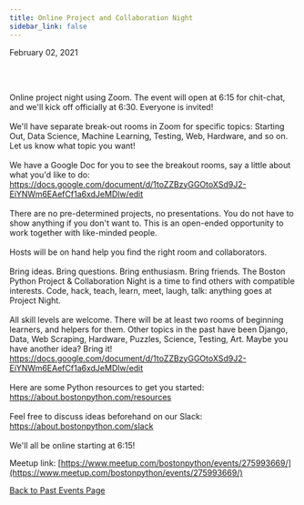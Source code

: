 ```yaml
---
title: Online Project and Collaboration Night
sidebar_link: false
---
```


February 02, 2021



<p><br/><br/></p>

<p>Online project night using Zoom. The event will open at 6:15 for chit-chat, and we'll kick off officially at 6:30. Everyone is invited!<br/><br/>We'll have separate break-out rooms in Zoom for specific topics: Starting Out, Data Science, Machine Learning, Testing, Web, Hardware, and so on. Let us know what topic you want!<br/><br/>We have a Google Doc for you to see the breakout rooms, say a little about what you'd like to do: <a class="link" href="https://docs.google.com/document/d/1toZZBzyGGOtoXSd9J2-EiYNWm6EAefCf1a6xdJeMDlw/edit" rel="nofollow ugc" target="_blank" title="https://docs.google.com/document/d/1toZZBzyGGOtoXSd9J2-EiYNWm6EAefCf1a6xdJeMDlw/edit">https://docs.google.com/document/d/1toZZBzyGGOtoXSd9J2-EiYNWm6EAefCf1a6xdJeMDlw/edit</a><br/><br/>There are no pre-determined projects, no presentations. You do not have to show anything if you don't want to. This is an open-ended opportunity to work together with like-minded people.<br/><br/>Hosts will be on hand help you find the right room and collaborators.<br/><br/>Bring ideas. Bring questions. Bring enthusiasm. Bring friends. The Boston Python Project &amp; Collaboration Night is a time to find others with compatible interests. Code, hack, teach, learn, meet, laugh, talk: anything goes at Project Night.<br/><br/>All skill levels are welcome. There will be at least two rooms of beginning learners, and helpers for them. Other topics in the past have been Django, Data, Web Scraping, Hardware, Puzzles, Science, Testing, Art. Maybe you have another idea? Bring it! <a class="link" href="https://docs.google.com/document/d/1toZZBzyGGOtoXSd9J2-EiYNWm6EAefCf1a6xdJeMDlw/edit" rel="nofollow ugc" target="_blank" title="https://docs.google.com/document/d/1toZZBzyGGOtoXSd9J2-EiYNWm6EAefCf1a6xdJeMDlw/edit">https://docs.google.com/document/d/1toZZBzyGGOtoXSd9J2-EiYNWm6EAefCf1a6xdJeMDlw/edit</a><br/><br/>Here are some Python resources to get you started: <a class="link" href="https://about.bostonpython.com/resources" rel="nofollow ugc" target="_blank" title="https://about.bostonpython.com/resources">https://about.bostonpython.com/resources</a><br/><br/>Feel free to discuss ideas beforehand on our Slack: <a class="link" href="https://about.bostonpython.com/slack" rel="nofollow ugc" target="_blank" title="https://about.bostonpython.com/slack">https://about.bostonpython.com/slack</a><br/><br/>We'll all be online starting at 6:15!</p>


Meetup link: [https://www.meetup.com/bostonpython/events/275993669/](https://www.meetup.com/bostonpython/events/275993669/)

[Back to Past Events Page](index.md)